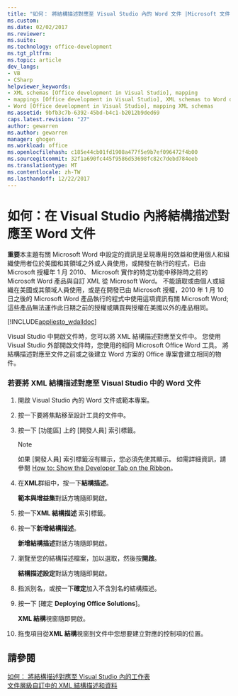 ```yaml
---
title: "如何： 將結構描述對應至 Visual Studio 內的 Word 文件 |Microsoft 文件"
ms.custom: 
ms.date: 02/02/2017
ms.reviewer: 
ms.suite: 
ms.technology: office-development
ms.tgt_pltfrm: 
ms.topic: article
dev_langs:
- VB
- CSharp
helpviewer_keywords:
- XML schemas [Office development in Visual Studio], mapping
- mappings [Office development in Visual Studio], XML schemas to Word documents
- Word [Office development in Visual Studio], mapping XML schemas
ms.assetid: 9bfb3c7b-6392-45bd-b4c1-b2012b9ded69
caps.latest.revision: "27"
author: gewarren
ms.author: gewarren
manager: ghogen
ms.workload: office
ms.openlocfilehash: c185e44cb01fd1908a477f5e9b7ef096472f4b00
ms.sourcegitcommit: 32f1a690fc445f9586d53698fc82c7debd784eeb
ms.translationtype: MT
ms.contentlocale: zh-TW
ms.lasthandoff: 12/22/2017
---
```

# <a name="how-to-map-schemas-to-word-documents-inside-visual-studio"></a>如何：在 Visual Studio 內將結構描述對應至 Word 文件
  **重要**本主題有關 Microsoft Word 中設定的資訊是呈現專用的效益和使用個人和組織使用者位於美國和其領域之外或人員使用，或開發在執行的程式，已由 Microsoft 授權年 1 月 2010、 Microsoft 實作的特定功能中移除時之前的 Microsoft Word 產品與自訂 XML 從 Microsoft Word。 不能讀取或由個人或組織在美國或其領域人員使用，或是在開發已由 Microsoft 授權，2010 年 1 月 10 日之後的 Microsoft Word 產品執行的程式中使用這項資訊有關 Microsoft Word;這些產品無法運作此日期之前的授權或購買與授權在美國以外的產品相同。  
  
 [!INCLUDE[appliesto_wdalldoc](../vsto/includes/appliesto-wdalldoc-md.md)]  
  
 Visual Studio 中開啟文件時，您可以將 XML 結構描述對應至文件中。 您使用 Visual Studio 外部開啟文件時，您使用的相同 Microsoft Office Word 工具。 將結構描述對應至文件之前或之後建立 Word 方案的 Office 專案會建立相同的物件。  
  
### <a name="to-map-an-xml-schema-to-a-word-document-in-visual-studio"></a>若要將 XML 結構描述對應至 Visual Studio 中的 Word 文件  
  
1.  開啟 Visual Studio 內的 Word 文件或範本專案。  
  
2.  按一下要將焦點移至設計工具的文件中。  
  
3.  按一下 [功能區] 上的 [開發人員]  索引標籤。  
  
    > [!NOTE]  
    >  如果 [開發人員]  索引標籤沒有顯示，您必須先使其顯示。 如需詳細資訊，請參閱 [How to: Show the Developer Tab on the Ribbon](../vsto/how-to-show-the-developer-tab-on-the-ribbon.md)。  
  
4.  在**XML**群組中，按一下**結構描述**。  
  
     **範本與增益集**對話方塊隨即開啟。  
  
5.  按一下**XML 結構描述** 索引標籤。  
  
6.  按一下**新增結構描述**。  
  
     **新增結構描述**對話方塊隨即開啟。  
  
7.  瀏覽至您的結構描述檔案，加以選取，然後按**開啟**。  
  
     **結構描述設定**對話方塊隨即開啟。  
  
8.  指派別名，或按一下**確定**加入不含別名的結構描述。  
  
9. 按一下 [確定 **Deploying Office Solutions**]。  
  
     **XML 結構**視窗隨即開啟。  
  
10. 拖曳項目從**XML 結構**視窗到文件中您想要建立對應的控制項的位置。  
  
## <a name="see-also"></a>請參閱  
 [如何： 將結構描述對應至 Visual Studio 內的工作表](../vsto/how-to-map-schemas-to-worksheets-inside-visual-studio.md)   
 [文件層級自訂中的 XML 結構描述和資料](../vsto/xml-schemas-and-data-in-document-level-customizations.md)  
  
  